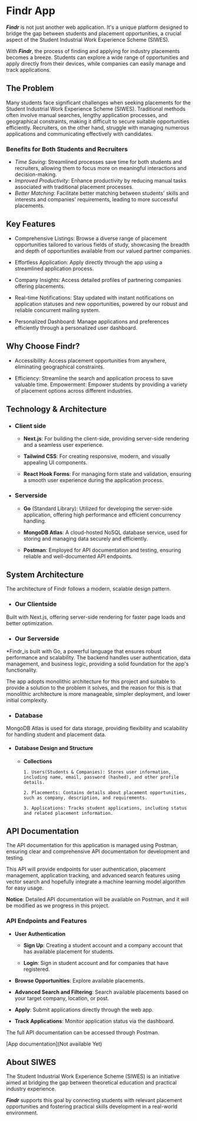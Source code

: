 # Findr App

**_Findr_** is not just another web application. It's a unique platform designed to bridge the gap between students and placement opportunities, a crucial aspect of the Student Industrial Work Experience Scheme (SIWES).

With **_Findr_**, the process of finding and applying for industry placements becomes a breeze. Students can explore a wide range of opportunities and apply directly from their devices, while companies can easily manage and track applications.

## The Problem

Many students face significant challenges when seeking placements for the Student Industrial Work Experience Scheme (SIWES). Traditional methods often involve manual searches, lengthy application processes, and geographical constraints, making it difficult to secure suitable opportunities efficiently. Recruiters, on the other hand, struggle with managing numerous applications and communicating effectively with candidates.

### Benefits for Both Students and Recruiters

- _Time Saving_: Streamlined processes save time for both students and recruiters, allowing them to focus more on meaningful interactions and decision-making.
- _Improved Productivity_: Enhance productivity by reducing manual tasks associated with traditional placement processes.
- _Better Matching_: Facilitate better matching between students' skills and interests and companies' requirements, leading to more successful placements.

## Key Features

- Comprehensive Listings: Browse a diverse range of placement opportunities tailored to various fields of study, showcasing the breadth and depth of opportunities available from our valued partner companies.

- Effortless Application: Apply directly through the app using a streamlined application process.

- Company Insights: Access detailed profiles of partnering companies offering placements.

- Real-time Notifications: Stay updated with instant notifications on application statuses and new opportunities, powered by our robust and reliable concurrent mailing system.

- Personalized Dashboard: Manage applications and preferences efficiently through a personalized user dashboard.

## Why Choose Findr?

- Accessibility: Access placement opportunities from anywhere, eliminating geographical constraints.

- Efficiency: Streamline the search and application process to save valuable time.
Empowerment: Empower students by providing a variety of placement options across different industries.

## Technology & Architecture

- ### Client side

  - **Next.js**: For building the client-side, providing server-side rendering and a seamless user experience.

  - **Tailwind CSS**: For creating responsive, modern, and visually appealing UI components.

  - **React Hook Forms**: For managing form state and validation, ensuring a smooth user experience during the application process.

- ### Serverside

  - **Go** (Standard Library): Utilized for developing the server-side application, offering high performance and efficient concurrency handling.

  - **MongoDB Atlas**: A cloud-hosted NoSQL database service, used for storing and managing data securely and efficiently.

  - **Postman**: Employed for API documentation and testing, ensuring reliable and well-documented API endpoints.

## **System Architecture**

The architecture of Findr follows a modern, scalable design pattern.

- ### **Our Clientside**

 Built with Next.js, offering server-side rendering for faster page loads and better optimization.

- ### **Our Serverside**

 *Findr_is built with Go, a powerful language that ensures robust performance and scalability. The backend handles user authentication, data management, and business logic, providing a solid foundation for the app's functionality.

 The app adopts monolithic architecture
 for this project and suitable to provide a solution to the problem it solves, and the reason for this is that monolithic architecture is more manageable, simpler deployment, and lower initial complexity.

- ### **Database**

 MongoDB Atlas is used for data storage, providing flexibility and scalability for handling student and placement data.

- #### Database Design and Structure

  - **Collections**

        1. Users(Students & Companies): Stores user information, including name, email, password (hashed), and other profile details.

        2. Placements: Contains details about placement opportunities, such as company, description, and requirements.

        3. Applications: Tracks student applications, including status and related placement information.

## **API Documentation**

The API documentation for this application is managed using Postman, ensuring clear and comprehensive API documentation for development and testing.

This API will provide endpoints for user authentication, placement management, application tracking, and advanced search features using vector search and hopefully integrate a machine learning model algorithm for easy usage.

**Notice**: Detailed API documentation will be available on Postman, and it will be modified as we progress in this project.

### API Endpoints and Features

- **User Authentication**

  - **Sign Up**: Creating a student account and a company account that has available placement for students.

  - **Login**: Sign in student account and for companies that have registered.

- **Browse Opportunities**: Explore available placements.

- **Advanced Search and Filtering**: Search available placements based on your target company, location, or post.

- **Apply**: Submit applications directly through the web app.

- **Track Applications**: Monitor application status via the dashboard.

The full API documentation can be accessed through Postman.

[App documentation](Not available Yet)

## **About SIWES**

The Student Industrial Work Experience Scheme (SIWES) is an initiative aimed at bridging the gap between theoretical education and practical industry experience.

**_Findr_** supports this goal by connecting students with relevant placement opportunities and fostering practical skills development in a real-world environment.
